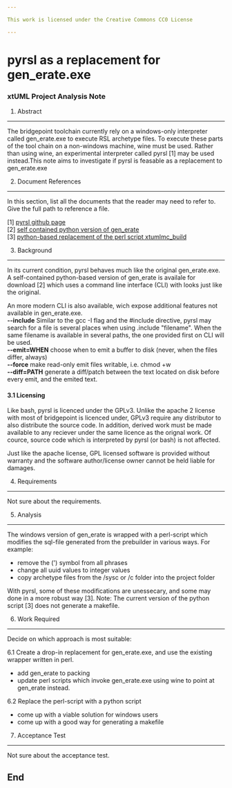 ```yaml
---

This work is licensed under the Creative Commons CC0 License

---
```


# pyrsl as a replacement for gen_erate.exe
### xtUML Project Analysis Note

1. Abstract
-----------
The bridgepoint toolchain currently rely on a windows-only interpreter called gen_erate.exe to execute RSL archetype files. To execute these parts of the tool chain on a non-windows machine, wine must be used. Rather than using wine, an experimental interpreter called pyrsl [1] may be used instead.This note aims to investigate if pyrsl is feasable as a replacement to gen_erate.exe

2. Document References
----------------------
In this section, list all the documents that the reader may need to refer to.
Give the full path to reference a file.

[1] [pyrsl github page](https://github.com/john-tornblom/pyrsl)  
[2] [self contained python version of gen_erate](https://github.com/john-tornblom/pyrsl/raw/bindist/gen_erate)  
[3] [python-based replacement of the perl script xtumlmc_build](https://raw.githubusercontent.com/john-tornblom/mc/master/bin/mc3020.py)

3. Background
-------------
In its current condition, pyrsl behaves much like the original gen_erate.exe. A self-contained python-based version of gen_erate is availale for download [2] which uses a command line interface (CLI) with looks just like the original.

An more modern CLI is also available, wich expose additional features not available in gen_erate.exe.  
 **--include**    Similar to the gcc -I flag and the #include directive, pyrsl may search for a file is several places when using .include "filename". When the same filename is available in several paths, the one provided first on CLI will be used.  
 **--emit=WHEN**  choose when to emit a buffer to disk (never, when the files differ, always)  
 **--force**    make read-only emit files writable, i.e. chmod +w  
 **--diff=PATH**   generate a diff/patch between the text located on disk before every emit, and the emited text.

#### 3.1 Licensing ####
Like bash, pyrsl is licenced under the GPLv3. Unlike the apache 2 license with most of bridgepoint is licenced under, GPLv3 require any distributor to also distribute the source code. In addition, derived work must be made available to any reciever under the same licence as the orignal work. Of cource, source code which is interpreted by pyrsl (or bash) is not affected.

Just like the apache license, GPL licensed software is provided without warranty and the software author/license owner cannot be held liable for damages.

4. Requirements
---------------
Not sure about the requirements.

5. Analysis
-----------
The windows version of gen_erate is wrapped with a perl-script which modifies the sql-file generated from the prebuilder in various ways. For example:
* remove the (') symbol from all phrases
* change all uuid values to integer values
* copy archetype files from the /sysc or /c folder into the project folder

With pyrsl, some of these modifications are unessecary, and some may done in a more robust way [3].
Note: The current version of the python script [3] does not generate a makefile.

6. Work Required
----------------
Decide on which approach is most suitable:  
  
6.1 Create a drop-in replacement for gen_erate.exe, and use the existing wrapper written in perl.
* add gen_erate to packing
* update perl scripts which invoke gen_erate.exe using wine to point at gen_erate instead.  
  
6.2 Replace the perl-script with a python script
* come up with a viable solution for windows users
* come up with a good way for generating a makefile

7. Acceptance Test
------------------
Not sure about the acceptance test.

End
---


